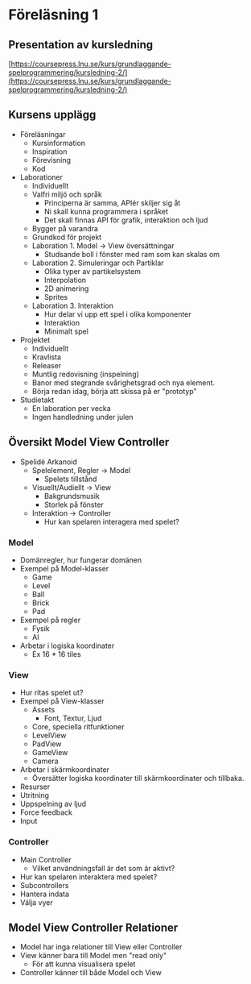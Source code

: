 # Föreläsning 1 #

## Presentation av kursledning ##

[https://coursepress.lnu.se/kurs/grundlaggande-spelprogrammering/kursledning-2/](https://coursepress.lnu.se/kurs/grundlaggande-spelprogrammering/kursledning-2/)

## Kursens upplägg ##

 * Föreläsningar
 	* Kursinformation  
 	* Inspiration
 	* Förevisning
 	* Kod
 * Laborationer
 	* Individuellt
 	* Valfri miljö och språk
 		* Principerna är samma, APIér skiljer sig åt
 		* Ni skall kunna programmera i språket
 		* Det skall finnas API för grafik, interaktion och ljud
 	* Bygger på varandra
 	* Grundkod för projekt
 	* Laboration 1. Model -> View översättningar
 		* Studsande boll i fönster med ram som kan skalas om 
 	* Laboration 2. Simuleringar och Partiklar
 		* Olika typer av partikelsystem
 		* Interpolation
 		* 2D animering
 		* Sprites 
 	* Laboration 3. Interaktion
 		* Hur delar vi upp ett spel i olika komponenter
 		* Interaktion
 		* Minimalt spel 
* Projektet
	* Individuellt
	* Kravlista
	* Releaser 
	* Muntlig redovisning (inspelning)
	* Banor med stegrande svårighetsgrad och nya element.
	* Börja redan idag, börja att skissa på er "prototyp" 
* Studietakt
	* En laboration per vecka
	* Ingen handledning under julen

## Översikt Model View Controller ##

 * Spelidé Arkanoid
 	* Spelelement, Regler -> Model
 		* Spelets tillstånd 
 	* Visuellt/Audiellt -> View
 		* Bakgrundsmusik
 		* Storlek på fönster 
 	* Interaktion -> Controller
 		* Hur kan spelaren interagera med spelet?
### Model ###
* Domänregler, hur fungerar domänen
* Exempel på Model-klasser   
	* Game
	* Level
	* Ball
	* Brick
	* Pad
* Exempel på regler 
	* Fysik
	* AI
* Arbetar i logiska koordinater
    * Ex 16 * 16 tiles 
### View ###
 * Hur ritas spelet ut?
 * Exempel på View-klasser
 	* Assets
 		* Font, Textur, Ljud
 	* Core, speciella ritfunktioner
 	* LevelView
 	* PadView
 	* GameView
 	* Camera
 * Arbetar i skärmkoordinater
 	* Översätter logiska koordinater till skärmkoordinater och tillbaka.
 * Resurser
 * Utritning
 * Uppspelning av ljud
 * Force feedback 
 * Input

### Controller ###

 * Main Controller
 	* Vilket användningsfall är det som är aktivt?
 * Hur kan spelaren interaktera med spelet?
 * Subcontrollers
 * Hantera indata
 * Välja vyer


## Model View Controller Relationer ##

 * Model har inga relationer till View eller Controller
 * View känner bara till Model men "read only"
 	* För att kunna visualisera spelet 
 * Controller känner till både Model och View

